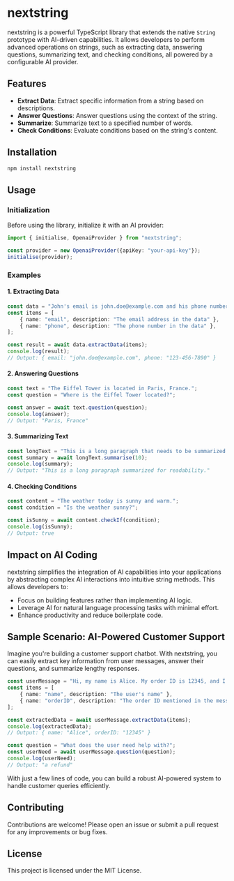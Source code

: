 # nextstring

nextstring is a powerful TypeScript library that extends the native `String` prototype with AI-driven capabilities. It allows developers to perform advanced operations on strings, such as extracting data, answering questions, summarizing text, and checking conditions, all powered by a configurable AI provider.

## Features

- **Extract Data**: Extract specific information from a string based on descriptions.
- **Answer Questions**: Answer questions using the context of the string.
- **Summarize**: Summarize text to a specified number of words.
- **Check Conditions**: Evaluate conditions based on the string's content.

## Installation

```bash
npm install nextstring
```

## Usage

### Initialization

Before using the library, initialize it with an AI provider:

```typescript
import { initialise, OpenaiProvider } from "nextstring";

const provider = new OpenaiProvider({apiKey: "your-api-key"});
initialise(provider);
```

### Examples

#### 1. Extracting Data

```typescript
const data = "John's email is john.doe@example.com and his phone number is 123-456-7890.";
const items = [
    { name: "email", description: "The email address in the data" },
    { name: "phone", description: "The phone number in the data" },
];

const result = await data.extractData(items);
console.log(result); 
// Output: { email: "john.doe@example.com", phone: "123-456-7890" }
```

#### 2. Answering Questions

```typescript
const text = "The Eiffel Tower is located in Paris, France.";
const question = "Where is the Eiffel Tower located?";

const answer = await text.question(question);
console.log(answer); 
// Output: "Paris, France"
```

#### 3. Summarizing Text

```typescript
const longText = "This is a long paragraph that needs to be summarized into fewer words for better readability.";
const summary = await longText.summarise(10);
console.log(summary); 
// Output: "This is a long paragraph summarized for readability."
```

#### 4. Checking Conditions

```typescript
const content = "The weather today is sunny and warm.";
const condition = "Is the weather sunny?";

const isSunny = await content.checkIf(condition);
console.log(isSunny); 
// Output: true
```

## Impact on AI Coding

nextstring simplifies the integration of AI capabilities into your applications by abstracting complex AI interactions into intuitive string methods. This allows developers to:

- Focus on building features rather than implementing AI logic.
- Leverage AI for natural language processing tasks with minimal effort.
- Enhance productivity and reduce boilerplate code.

## Sample Scenario: AI-Powered Customer Support

Imagine you're building a customer support chatbot. With nextstring, you can easily extract key information from user messages, answer their questions, and summarize lengthy responses.

```typescript
const userMessage = "Hi, my name is Alice. My order ID is 12345, and I need help with a refund.";
const items = [
    { name: "name", description: "The user's name" },
    { name: "orderID", description: "The order ID mentioned in the message" },
];

const extractedData = await userMessage.extractData(items);
console.log(extractedData); 
// Output: { name: "Alice", orderID: "12345" }

const question = "What does the user need help with?";
const userNeed = await userMessage.question(question);
console.log(userNeed); 
// Output: "a refund"
```

With just a few lines of code, you can build a robust AI-powered system to handle customer queries efficiently.

## Contributing

Contributions are welcome! Please open an issue or submit a pull request for any improvements or bug fixes.

## License

This project is licensed under the MIT License.  

